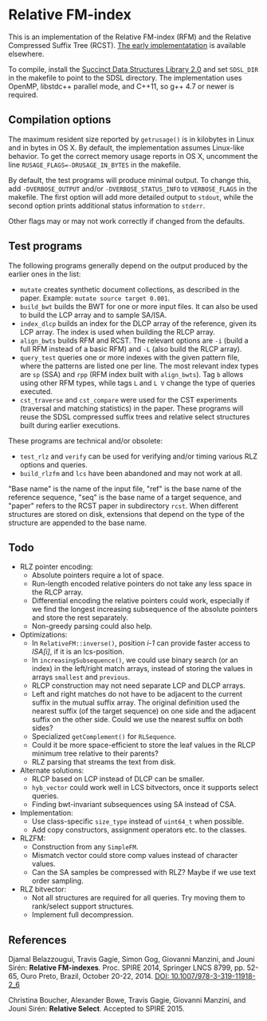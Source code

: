 # Relative FM-index

This is an implementation of the Relative FM-index (RFM) and the Relative Compressed Suffix Tree (RCST). [The early implementatation](http://jltsiren.kapsi.fi/relative-fm) is available elsewhere.

To compile, install the [Succinct Data Structures Library 2.0](https://github.com/simongog/sdsl-lite) and set `SDSL_DIR` in the makefile to point to the SDSL directory. The implementation uses OpenMP, libstdc++ parallel mode, and C++11, so g++ 4.7 or newer is required.

## Compilation options

The maximum resident size reported by `getrusage()` is in kilobytes in Linux and in bytes in OS X. By default, the implementation assumes Linux-like behavior. To get the correct memory usage reports in OS X, uncomment the line `RUSAGE_FLAGS=-DRUSAGE_IN_BYTES` in the makefile.

By default, the test programs will produce minimal output. To change this, add `-DVERBOSE_OUTPUT` and/or `-DVERBOSE_STATUS_INFO` to `VERBOSE_FLAGS` in the makefile. The first option will add more detailed output to `stdout`, while the second option prints additional status information to `stderr`.

Other flags may or may not work correctly if changed from the defaults.

## Test programs

The following programs generally depend on the output produced by the earlier ones in the list:

* `mutate` creates synthetic document collections, as described in the paper. Example: `mutate source target 0.001`.
* `build_bwt` builds the BWT for one or more input files. It can also be used to build the LCP array and to sample SA/ISA.
* `index_dlcp` builds an index for the DLCP array of the reference, given its LCP array. The index is used when building the RLCP array.
* `align_bwts` builds RFM and RCST. The relevant options are `-i` (build a full RFM instead of a basic RFM) and `-L` (also build the RLCP array).
* `query_test` queries one or more indexes with the given pattern file, where the patterns are listed one per line. The most relevant index types are `sp` (SSA) and `rpp` (RFM index built with `align_bwts`). Tag `b` allows using other RFM types, while tags `L` and `L V` change the type of queries executed.
* `cst_traverse` and `cst_compare` were used for the CST experiments (traversal and matching statistics) in the paper. These programs will reuse the SDSL compressed suffix trees and relative select structures built during earlier executions.

These programs are technical and/or obsolete:

* `test_rlz` and `verify` can be used for verifying and/or timing various RLZ options and queries.
* `build_rlzfm` and `lcs` have been abandoned and may not work at all.

"Base name" is the name of the input file, "ref" is the base name of the reference sequence, "seq" is the base name of a target sequence, and "paper" refers to the RCST paper in subdirectory `rcst`. When different structures are stored on disk, extensions that depend on the type of the structure are appended to the base name.

## Todo

* RLZ pointer encoding:
  * Absolute pointers require a lot of space.
  * Run-length encoded relative pointers do not take any less space in the RLCP array.
  * Differential encoding the relative pointers could work, especially if we find the longest increasing subsequence of the absolute pointers and store the rest separately.
  * Non-greedy parsing could also help.
* Optimizations:
  * In `RelativeFM::inverse()`, position *i-1* can provide faster access to *ISA[i]*, if it is an lcs-position.
  * In `increasingSubsequence()`, we could use binary search (or an index) in the left/right match arrays, instead of storing the values in arrays `smallest` and `previous`.
  * RLCP construction may not need separate LCP and DLCP arrays.
  * Left and right matches do not have to be adjacent to the current suffix in the mutual suffix array. The original definition used the nearest suffix (of the target sequence) on one side and the adjacent suffix on the other side. Could we use the nearest suffix on both sides?
  * Specialized `getComplement()` for `RLSequence`.
  * Could it be more space-efficient to store the leaf values in the RLCP minimum tree relative to their parents?
  * RLZ parsing that streams the text from disk.
* Alternate solutions:
  * RLCP based on LCP instead of DLCP can be smaller.
  * `hyb_vector` could work well in LCS bitvectors, once it supports select queries.
  * Finding bwt-invariant subsequences using SA instead of CSA.
* Implementation:
  * Use class-specific `size_type` instead of `uint64_t` when possible.
  * Add copy constructors, assignment operators etc. to the classes.
* RLZFM:
  * Construction from any `SimpleFM`.
  * Mismatch vector could store comp values instead of character values.
  * Can the SA samples be compressed with RLZ? Maybe if we use text order sampling.
* RLZ bitvector:
  * Not all structures are required for all queries. Try moving them to rank/select support structures.
  * Implement full decompression.

## References

Djamal Belazzougui, Travis Gagie, Simon Gog, Giovanni Manzini, and Jouni Sirén: **Relative FM-indexes**.
Proc. SPIRE 2014, Springer LNCS 8799, pp. 52-65, Ouro Preto, Brazil, October 20-22, 2014.
[DOI: 10.1007/978-3-319-11918-2_6](http://dx.doi.org/10.1007/978-3-319-11918-2_6)

Christina Boucher, Alexander Bowe, Travis Gagie, Giovanni Manzini, and Jouni Sirén: **Relative Select**.
Accepted to SPIRE 2015.
